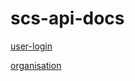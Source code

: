 # scs-api-docs

[user-login](https://south-coast-science.github.io/scs-api-docs/user-login)

[organisation](https://south-coast-science.github.io/scs-api-docs/organisation)


